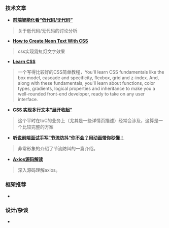 
### 技术文章

+ **[前端智能化看“低代码/无代码”](https://juejin.cn/post/6959794588898820127)**
> 关于低代码/无代码的讨论分析

+ **[How to Create Neon Text With CSS](https://css-tricks.com/how-to-create-neon-text-with-css/)**
> css实现霓虹灯文字效果

+ **[Learn CSS](https://web.dev/learn/css/)**
> 一个写得比较好的CSS简单教程，You'll learn CSS fundamentals like the box model, cascade and specificity, flexbox, grid and z-index. And, along with these fundamentals, you'll learn about functions, color types, gradients, logical properties and inheritance to make you a well-rounded front-end developer, ready to take on any user interface.

+ **[CSS 实现多行文本“展开收起”](https://juejin.cn/post/6963904955262435336)**
> 这个平时在toC的业务上（尤其是一些详情页描述）经常会涉及，这算是一个比较完整的方案

+ **[听说前端面试手写”节流防抖“你不会？用动画带你秒懂！](https://juejin.cn/post/6962949488646291486)**
> 非常形象的介绍了节流防阧的一篇介绍。


+ **[Axios源码解读](https://juejin.cn/post/6964403205753192461)**
> 深入源码理解axios。


### 框架推荐
+ **[]()**
>

### 设计/杂谈
+ **[]()**
>
